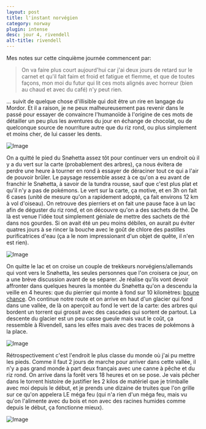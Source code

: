 ```yaml
---
layout: post
title: l'instant norvégien
category: norway
plugin: intense
desc: jour 4, rivendell
alt-title: rivendell
---
```


Mes notes sur cette cinquième journée commencent par:

> On va faire plus court aujourd'hui car j'ai deux jours de retard sur
> le carnet et qu'il fait faim et froid et fatigue et flemme, et que
> de toutes façons, mon moi du futur qui lit ces mots alignés avec
> horreur (bien au chaud et avec du café) n'y peut rien.

... suivit de quelque chose d'illisible qui doit être un rire en
langage du Mordor. Et il a raison, je ne peux malheureusement pas
revenir dans le passé pour essayer de convaincre l'humanoïde à
l'origine de ces mots de détailler un peu plus les aventures du jour
en échange de chocolat, ou de quelconque source de nourriture autre
que du riz rond, ou plus simplement et moins cher, de lui casser les
dents.

![Image](/assets/img/norway/jour4-matin.jpg)

On a quitté le pied du Snøhetta assez tôt pour continuer vers un
endroit où il y a du vert sur la carte (probablement des arbres), ça
nous évitera de perdre une heure à tourner en rond à essayer de
déraciner tout ce qui a l'air de pouvoir brûler. Le paysage ressemble
assez à ce qu'on a eu avant de franchir le Snøhetta, à savoir de la
tundra rousse, sauf que c'est plus plat et qu'il n'y a pas de
pokémons.  Le vert sur la carte, ça motive, et en 3h on fait 6 cases
(unité de mesure qu'on a rapidement adopté, ça fait environs 12 km à
vol d'oiseau). On retrouve des pierriers et on fait une pause face à
un lac afin de déguster du riz rond, et on découvre qu'on a des
sachets de thé. De là est venue l'idée tout simplement géniale de
mettre des sachets de thé dans nos gourdes. Si on avait été un peu
moins débiles, on aurait pu éviter quatres jours à se rincer la bouche
avec le goût de chlore des pastilles purificatrices d'eau (ça a le nom
impressionant d'un objet de quête, il n'en est rien).

![Image](/assets/img/norway/jour4-tundra.jpg)

On quitte le lac et on croise un couple de trekkeurs
norvégiens/allemands qui vont vers le Snøhetta, les seules personnes
que l'on croisera ce jour, on a une brève discussion avant de se
séparer. Je réalise qu'ils vont devoir affronter dans quelques heures
la montée du Snøhetta qu'on a descendu la veille en 4 heures: que du
pierrier qui monte à fond sur 10 kilomètres:
[boune chance](http://www.youtube.com/watch?v=cOsqUta2ol4#t=45).
On continue notre route et on arrive en haut d'un glacier qui fond
dans une vallée, de là on aperçoit au fond le vert de la carte: des
arbres qui bordent un torrent qui grossit avec des cascades qui
sortent de partout. La descente du glacier est un peu casse gueule
mais vaut le coût, ça ressemble à Rivendell, sans les elfes mais avec
des traces de pokémons à la place.

![Image](/assets/img/norway/jour4-torrent.jpg)

Rétrospectivement c'est l'endroit le plus classe du monde où j'ai pu
mettre les pieds. Comme il faut 2 jours de marche pour arriver dans
cette vallée, il n'y a pas grand monde à part deux français avec une
canne à pêche et du riz rond. On arrive dans la forêt vers 18 heures
et on se pose. Je vais pêcher dans le torrent histoire de justifier
les 2 kilos de matériel que je trimballe avec moi depuis le début, et
je prends une dizaine de truites que l'on grille sur ce qu'on appelera
LE méga feu (qui n'a rien d'un méga feu, mais vu qu'on l'alimente avec
du bois et non avec des racines humides comme depuis le début, ça
fonctionne mieux).

![Image](/assets/img/norway/jour4-vallee.jpg)
